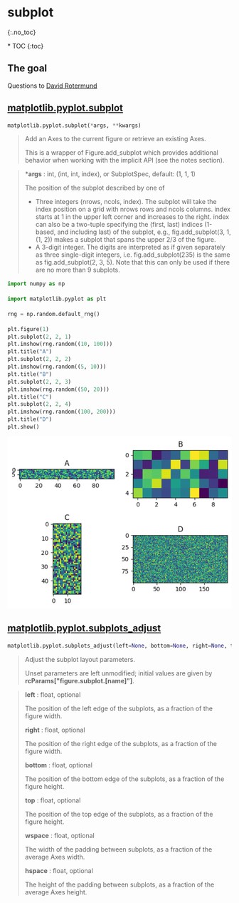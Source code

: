 # subplot
{:.no_toc}

<nav markdown="1" class="toc-class">
* TOC
{:toc}
</nav>

## The goal


Questions to [David Rotermund](mailto:davrot@uni-bremen.de)


## [matplotlib.pyplot.subplot](https://matplotlib.org/stable/api/_as_gen/matplotlib.pyplot.subplot.html)

```python
matplotlib.pyplot.subplot(*args, **kwargs)
```

> Add an Axes to the current figure or retrieve an existing Axes.
>
> This is a wrapper of Figure.add_subplot which provides additional behavior when working with the implicit API (see the notes section).

> ***args** : int, (int, int, index), or SubplotSpec, default: (1, 1, 1)
> 
> The position of the subplot described by one of
> * Three integers (nrows, ncols, index). The subplot will take the index position on a grid with nrows rows and ncols columns. index starts at 1 in the upper left corner and increases to the right. index can also be a two-tuple specifying the (first, last) indices (1-based, and including last) of the subplot, e.g., fig.add_subplot(3, 1, (1, 2)) makes a subplot that spans the upper 2/3 of the figure.
> * A 3-digit integer. The digits are interpreted as if given separately as three single-digit integers, i.e. fig.add_subplot(235) is the same as fig.add_subplot(2, 3, 5). Note that this can only be used if there are no more than 9 subplots.


```python
import numpy as np

import matplotlib.pyplot as plt

rng = np.random.default_rng()

plt.figure(1)
plt.subplot(2, 2, 1)
plt.imshow(rng.random((10, 100)))
plt.title("A")
plt.subplot(2, 2, 2)
plt.imshow(rng.random((5, 10)))
plt.title("B")
plt.subplot(2, 2, 3)
plt.imshow(rng.random((50, 20)))
plt.title("C")
plt.subplot(2, 2, 4)
plt.imshow(rng.random((100, 200)))
plt.title("D")
plt.show()
```

![image0](image0.png)

## [matplotlib.pyplot.subplots_adjust](https://matplotlib.org/stable/api/_as_gen/matplotlib.pyplot.subplots_adjust.html)

```python
matplotlib.pyplot.subplots_adjust(left=None, bottom=None, right=None, top=None, wspace=None, hspace=None)
```

> Adjust the subplot layout parameters.
> 
> Unset parameters are left unmodified; initial values are given by **rcParams["figure.subplot.[name]"]**.
>

> **left** : float, optional
> 
> The position of the left edge of the subplots, as a fraction of the figure width.
> 
> **right** : float, optional
> 
> The position of the right edge of the subplots, as a fraction of the figure width.
> 
> **bottom** : float, optional
> 
> The position of the bottom edge of the subplots, as a fraction of the figure height.
> 
> **top** : float, optional
> 
> The position of the top edge of the subplots, as a fraction of the figure height.
> 
> **wspace** : float, optional
> 
> The width of the padding between subplots, as a fraction of the average Axes width.
>
> **hspace** : float, optional
> 
> The height of the padding between subplots, as a fraction of the average Axes height.



